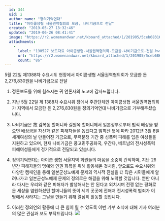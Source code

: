 ```yaml
---
  id: 344
  uid: 2
  author_name: "정의기억연대"
  title: "아이쿱생협 서울권역협의회 모금, 나비기금으로 전달"
  created: "2019-05-27 13:32:46"
  updated: "2019-06-26 08:41:41"
  image: "https://r2.womenandwar.net/kboard_attached/1/201905/5ceb68310f9752546135.jpg"
  attachments: 
    - 
      label: "190527_보도자료_아이쿱생협-서울권역협의회-모금을-나비기금으로-전달.hwp"
      url: "https://r2.womenandwar.net/kboard_attached/1/201905/5ceb686eafa7f5001330.hwp"
      count: "86"
---
```

5월 22일 제1388차 수요시위 현장에서
아이쿱생협 서울권역협의회가 모금한 돈 2,276,830원을 
나비기금으로 전달

1. 정론보도를 위해 힘쓰시는 귀 언론사의 노고에 감사드립니다.

2. 지난 5월 22일 제 1388차 수요시위 장에서 주관단체인 아이쿱생협 서울권역협의회가 지역에서 모금한 돈 2,276,830원을 정의기억연대 나비기금으로 기부해주셨습니다. 
 
3. 나비기금은 故 김복동 할머니와 길원옥 할머니께서 일본정부로부터 법적 배상을 받으면 배상금을 자신과 같은 피해자들을 돕겠다고 밝히신 뜻에 따라 2012년 3월 8일 세계여성의 날 만들어진 기금으로, 무력분쟁 기간 중 성폭력 피해를 입은 여성들을 지원하고 있으며, 현재 나비기금은 콩고민주공화국, 우간다, 베트남의 전시성폭력 피해여성들에게 정기적으로 전달되고 있습니다. 

4. 정의기억연대는 아이쿱 생협 서울지역 회원들의 마음을 소중히 간직하며, 지난 29년간 피해자들의 명예와 인권 회복을 위해 활동해온 것처럼, 앞으로도 수요시위와 다양한 캠페인을 통해 일본군성노예제 문제의 역사적 진실을 더 많은 시민들에게 알려나가고 일본군성노예제 문제의 정의로운 해결을 위해 노력할 것입니다. 뿐만 아니라 다시는 우리와 같은 피해자가 발생해서는 안 된다고 외치시며 전쟁 없는 평화로운 세상을 염원하셨던 할머니들의 뜻이 세계 곳곳에 전해져 전시성폭력 범죄가 이 땅에서 사라지는 그날을 만들기 위해 열심히 활동할 것입니다. 

5. 이러한 정의연의 활동에 더 큰 힘이 될 수 있도록 이번 기부 소식에 대해 기자 여러분의 많은 관심과 보도 부탁드립니다. ![](https://r2.womenandwar.net/kboard_attached/1/201905/5ceb68310f9752546135.jpg)